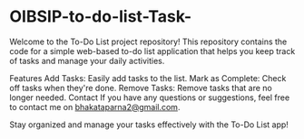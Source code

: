 # OIBSIP-to-do-list-Task-

Welcome to the To-Do List project repository! This repository contains the code for a simple web-based to-do list application that helps you keep track of tasks and manage your daily activities.

Features
Add Tasks: Easily add tasks to the list.
Mark as Complete: Check off tasks when they're done.
Remove Tasks: Remove tasks that are no longer needed.
Contact
If you have any questions or suggestions, feel free to contact me on bhakataparna2@gmail.com.

Stay organized and manage your tasks effectively with the To-Do List app!
